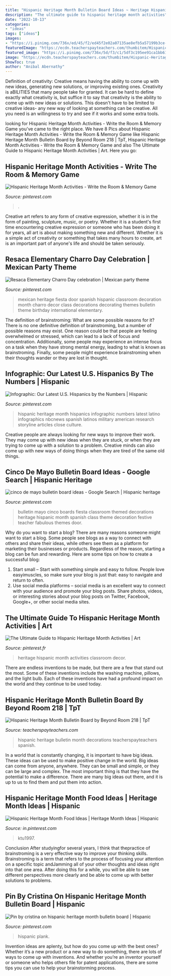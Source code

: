 ```yaml
---
title: "Hispanic Heritage Month Bulletin Board Ideas ~ Heritage Hispanic Month Activities Classroom Decor"
description: "The ultimate guide to hispanic heritage month activities"
date: "2022-10-13"
categories:
- "ideas"
tags: ["ideas"]
images:
- "https://i.pinimg.com/736x/ed/45/f2/ed45f2e02a07135ae8efb5a57199b3ce--stars-classroom-classroom-themes.jpg"
featuredImage: "https://ecdn.teacherspayteachers.com/thumbitem/Hispanic-Heritage-Month-Bulletin-Board-2074256-1459924882/original-2074256-1.jpg"
featured_image: "https://i.pinimg.com/736x/5d/f3/c1/5df3c195ee91ca1bb615ae687c5c128b.jpg"
image: "https://ecdn.teacherspayteachers.com/thumbitem/Hispanic-Heritage-Month-Bulletin-Board-2074256-1459924882/original-2074256-1.jpg"
ShowToc: true
author: "Anibal Abernathy"
---
```



Definition of creativity: Creative means having the ability to come up with new ideas, generating new solutions, or improving existing ones.
Creativity is aBILITIES that many people take for granted. It can be hard to define exactly what creativity is, but suffice it to say that creativity is the ability to come up with new ideas or solutions. This doesn't have to be limited to creative ideas- any new way of looking at something can be creative. All you need is an willingness to try and see if it works and some extra tools.

	

		
looking for Hispanic Heritage Month Activities - Write the Room &amp; Memory Game you've came to the right place. We have 8 Pics about Hispanic Heritage Month Activities - Write the Room &amp; Memory Game like Hispanic Heritage Month Bulletin Board by Beyond Room 218 | TpT, Hispanic Heritage Month Activities - Write the Room &amp; Memory Game and also The Ultimate Guide to Hispanic Heritage Month Activities | Art. Here you go:
		
    
## Hispanic Heritage Month Activities - Write The Room &amp; Memory Game

<img loading=lazy src="https://i.pinimg.com/736x/a0/4c/7f/a04c7f14e9d5f2de8fbe28df0bc0705b.jpg" onerror="this.onerror=null;this.src='https://tse2.mm.bing.net/th?id=OIP.LuQQEyqIf6LsSyOz5-DahwHaLH&amp;pid=15.1';" alt="Hispanic Heritage Month Activities - Write the Room &amp; Memory Game">

_Source: pinterest.com_

>. 

	

Creative art refers to any form of creative expression, whether it is in the form of painting, sculpture, music, or poetry. Whether it is a student's first time encountering creative expression or someone who has been doing it for years, all art is about making something new and different. Whether it is a simple act of creativity or something that takes many hours to create, art is an important part of anyone's life and should be taken seriously.

    
## Resaca Elementary Charro Day Celebration | Mexican Party Theme

<img loading=lazy src="https://i.pinimg.com/736x/c6/38/37/c63837dc49fdf0fe215e77fa373250d9.jpg" onerror="this.onerror=null;this.src='https://tse2.mm.bing.net/th?id=OIP.RkJmdSXxjemOZ0wbGfV1xAHaNK&amp;pid=15.1';" alt="Resaca Elementary Charro Day celebration | Mexican party theme">

_Source: pinterest.com_

>mexican heritage fiesta door spanish hispanic classroom decoration month charro decor class decorations decorating themes bulletin theme birthday international elementary. 

	

The definition of brainstroming: What are some possible reasons for it?
There is no one definitive definition of brainstroming, but a number of possible reasons may exist. One reason could be that people are feeling overwhelmed or stressed, which can lead to a lack of focus and concentration. Additionally, some people may experience an intense focus on a task when they have strong mental energy, leading to what is known as brainstroming. Finally, some people might experience brainstroming when their thoughts wander or they are lost in thought.

    
## Infographic: Our Latest U.S. Hispanics By The Numbers | Hispanic

<img loading=lazy src="https://i.pinimg.com/736x/53/18/7f/53187f5d59ef51d90fdfa9425281e56a.jpg" onerror="this.onerror=null;this.src='https://tse2.mm.bing.net/th?id=OIP.iPgoVmd8evcO8ltNqiTvuQHaN7&amp;pid=15.1';" alt="Infographic: Our Latest U.S. Hispanics by the Numbers | Hispanic">

_Source: pinterest.com_

>hispanic heritage month hispanics infographic numbers latest latino infographics nbcnews spanish latinos military american research storyline articles close culture. 

	

Creative people are always looking for new ways to improve their work. They may come up with new ideas when they are stuck, or when they are trying to come up with a solution to a problem. Creative minds can also come up with new ways of doing things when they are tired of the same old things.

    
## Cinco De Mayo Bulletin Board Ideas - Google Search | Hispanic Heritage

<img loading=lazy src="https://i.pinimg.com/736x/ed/45/f2/ed45f2e02a07135ae8efb5a57199b3ce--stars-classroom-classroom-themes.jpg" onerror="this.onerror=null;this.src='https://tse4.mm.bing.net/th?id=OIP.cHNdbu-qOShZ5SBVr3w1iAHaFj&amp;pid=15.1';" alt="cinco de mayo bulletin board ideas - Google Search | Hispanic heritage">

_Source: pinterest.com_

>bulletin mayo cinco boards fiesta classroom themed decorations heritage hispanic month spanish class theme decoration festive teacher fabulous themes door. 

	

Why do you want to start a blog?
There are many reasons someone might want to start a blog. Some people see blogs as a way to connect with others and share their ideas, while others see them as a platform for marketing their businesses or products. Regardless of the reason, starting a blog can be fun and rewarding. Here are some tips on how to create a successful blog: 
1. Start small – Start with something simple and easy to follow. People love easyimuscles, so make sure your blog is just that: easy to navigate and return to often. 
2. Use social media platforms – social media is an excellent way to connect with your audience and promote your blog posts. Share photos, videos, or interesting stories about your blog posts on Twitter, Facebook, Google+, or other social media sites. 

    
## The Ultimate Guide To Hispanic Heritage Month Activities | Art

<img loading=lazy src="https://i.pinimg.com/736x/5d/f3/c1/5df3c195ee91ca1bb615ae687c5c128b.jpg" onerror="this.onerror=null;this.src='https://tse1.mm.bing.net/th?id=OIP.orRWULAm8SVGiXHlMljDfAHaGz&amp;pid=15.1';" alt="The Ultimate Guide to Hispanic Heritage Month Activities | Art">

_Source: pinterest.fr_

>heritage hispanic month activities classroom decor. 

	

There are endless inventions to be made, but there are a few that stand out the most. Some of these inventions include the washing machine, pillows, and the light bulb. Each of these inventions have had a profound impact on the world and they continue to be used today.

    
## Hispanic Heritage Month Bulletin Board By Beyond Room 218 | TpT

<img loading=lazy src="https://ecdn.teacherspayteachers.com/thumbitem/Hispanic-Heritage-Month-Bulletin-Board-2074256-1459924882/original-2074256-1.jpg" onerror="this.onerror=null;this.src='https://tse4.mm.bing.net/th?id=OIP.dBaP4D-eixjZ5vNnbBEtLgAAAA&amp;pid=15.1';" alt="Hispanic Heritage Month Bulletin Board by Beyond Room 218 | TpT">

_Source: teacherspayteachers.com_

>hispanic heritage bulletin month decorations teacherspayteachers spanish. 

	

In a world that is constantly changing, it is important to have big ideas. These ideas can be used to make positive change in the world. Big ideas can come from anyone, anywhere. They can be small and simple, or they can be large and complex. The most important thing is that they have the potential to make a difference. There are many big ideas out there, and it is up to us to find them and put them into action.

    
## Hispanic Heritage Month Food Ideas | Heritage Month Ideas | Hispanic

<img loading=lazy src="https://i.pinimg.com/originals/ae/dc/05/aedc052b0d1912117b73ceaa47798173.jpg" onerror="this.onerror=null;this.src='https://tse1.mm.bing.net/th?id=OIP.D8rWQC1KzJjP29dGYoQgngHaJ4&amp;pid=15.1';" alt="Hispanic Heritage Month Food Ideas | Heritage Month Ideas | Hispanic">

_Source: in.pinterest.com_

>ktu1997. 

	

Conclusion
After studyingfor several years, I think that thepractice of brainstroming is a very effective way to improve your thinking skills. Brainstroming is a term that refers to the process of focusing your attention on a specific topic andJamming all of your other thoughts and ideas right into that one area. After doing this for a while, you will be able to see different perspectives more clearly and be able to come up with better solutions to problems.

    
## Pin By Cristina On Hispanic Heritage Month Bulletin Board | Hispanic

<img loading=lazy src="https://i.pinimg.com/originals/b8/e0/a7/b8e0a7cf939ad78b7922b34b5cf6f4b0.jpg" onerror="this.onerror=null;this.src='https://tse4.mm.bing.net/th?id=OIP.WJhpCiMSNgRlRF1mV19gIwHaEK&amp;pid=15.1';" alt="Pin by cristina on hispanic heritage month bulletin board | Hispanic">

_Source: pinterest.com_

>hispanic plank. 

	

Invention ideas are aplenty, but how do you come up with the best ones? Whether it’s a new product or a new way to do something, there are lots of ways to come up with inventions. And whether you’re an inventor yourself or someone who helps others file for patent applications, there are some tips you can use to help your brainstorming process.

